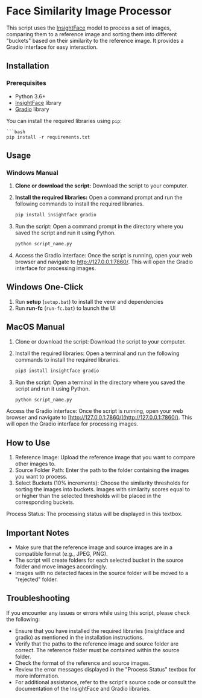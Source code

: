# Face Similarity Image Processor

This script uses the [InsightFace](https://github.com/deepinsight/insightface) model to process a set of images, comparing them to a reference image and sorting them into different "buckets" based on their similarity to the reference image. It provides a Gradio interface for easy interaction.

## Installation

### Prerequisites

- Python 3.6+
- [InsightFace](https://github.com/deepinsight/insightface) library
- [Gradio](https://github.com/gradio-app/gradio) library

You can install the required libraries using `pip`:
      
    ```bash
    pip install -r requirements.txt

## Usage

### Windows Manual

1. **Clone or download the script:** Download the script to your computer.

2. **Install the required libraries:** Open a command prompt and run the following commands to install the required libraries.

   ```bash
   pip install insightface gradio

3. Run the script: Open a command prompt in the directory where you saved the script and run it using Python.

    ```bash
    python script_name.py

4. Access the Gradio interface: Once the script is running, open your web browser and navigate to http://127.0.0.1:7860/. This will open the Gradio interface for processing images.

## Windows One-Click

1. Run **setup** (`setup.bat`) to install the venv and dependencies
2. Run **run-fc** (`run-fc.bat`) to launch the UI

## MacOS Manual

1. Clone or download the script: Download the script to your computer.
2. Install the required libraries: Open a terminal and run the following commands to install the required libraries.

    ```bash
    pip3 install insightface gradio

3. Run the script: Open a terminal in the directory where you saved the script and run it using Python.

    ```bash
    python script_name.py

Access the Gradio interface: Once the script is running, open your web browser and navigate to [http://127.0.0.1:7860/](http://127.0.0.1:7860/). This will open the Gradio interface for processing images.

## How to Use
1. Reference Image: Upload the reference image that you want to compare other images to.
2. Source Folder Path: Enter the path to the folder containing the images you want to process.
3. Select Buckets (10% increments): Choose the similarity thresholds for sorting the images into buckets. Images with similarity scores equal to or higher than the selected thresholds will be placed in the corresponding buckets.

Process Status: The processing status will be displayed in this textbox.

## Important Notes
- Make sure that the reference image and source images are in a compatible format (e.g., JPEG, PNG).
- The script will create folders for each selected bucket in the source folder and move images accordingly.
- Images with no detected faces in the source folder will be moved to a "rejected" folder.

## Troubleshooting
If you encounter any issues or errors while using this script, please check the following:

- Ensure that you have installed the required libraries (insightface and gradio) as mentioned in the installation instructions.
- Verify that the paths to the reference image and source folder are correct. The reference folder must be contained within the source folder.
- Check the format of the reference and source images.
- Review the error messages displayed in the "Process Status" textbox for more information.
- For additional assistance, refer to the script's source code or consult the documentation of the InsightFace and Gradio libraries.
